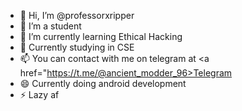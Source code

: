 - 👋 Hi, I’m @professorxripper
- 👀 I’m a student
- 🌱 I’m currently learning Ethical Hacking
- 💞️ Currently studying in CSE
- 📫 You can contact with me on telegram at <a href="https://t.me/@ancient_modder_96>Telegram</a>
- 😄 Currently doing android development
- ⚡ Lazy af

<!---
professorxripper/professorxripper is a ✨ special ✨ repository because its `README.md` (this file) appears on your GitHub profile.
You can click the Preview link to take a look at your changes.
--->

